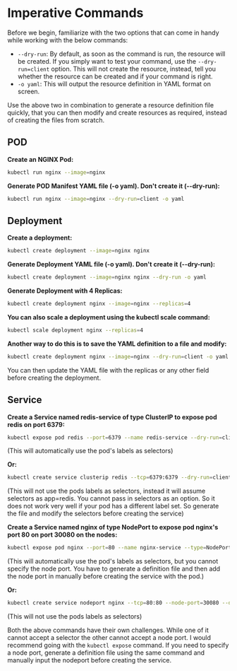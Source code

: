 # Imperative Commands

Before we begin, familiarize with the two options that can come in handy while working with the below commands:
- `--dry-run`: By default, as soon as the command is run, the resource will be created. If you simply want to test your command, use the `--dry-run=client` option. This will not create the resource, instead, tell you whether the resource can be created and if your command is right.
- `-o yaml`: This will output the resource definition in YAML format on screen.

Use the above two in combination to generate a resource definition file quickly, that you can then modify and create resources as required, instead of creating the files from scratch.

## POD

**Create an NGINX Pod:**
```sh
kubectl run nginx --image=nginx
```

**Generate POD Manifest YAML file (-o yaml). Don't create it (--dry-run):**
```sh
kubectl run nginx --image=nginx --dry-run=client -o yaml
```

## Deployment

**Create a deployment:**
```sh
kubectl create deployment --image=nginx nginx
```

**Generate Deployment YAML file (-o yaml). Don't create it (--dry-run):**
```sh
kubectl create deployment --image=nginx nginx --dry-run -o yaml
```

**Generate Deployment with 4 Replicas:**
```sh
kubectl create deployment nginx --image=nginx --replicas=4
```

**You can also scale a deployment using the kubectl scale command:**
```sh
kubectl scale deployment nginx --replicas=4
```

**Another way to do this is to save the YAML definition to a file and modify:**
```sh
kubectl create deployment nginx --image=nginx --dry-run=client -o yaml > nginx-deployment.yaml
```

You can then update the YAML file with the replicas or any other field before creating the deployment.

## Service

**Create a Service named redis-service of type ClusterIP to expose pod redis on port 6379:**
```sh
kubectl expose pod redis --port=6379 --name redis-service --dry-run=client -o yaml
```
(This will automatically use the pod's labels as selectors)

**Or:**
```sh
kubectl create service clusterip redis --tcp=6379:6379 --dry-run=client -o yaml
```
(This will not use the pods labels as selectors, instead it will assume selectors as app=redis. You cannot pass in selectors as an option. So it does not work very well if your pod has a different label set. So generate the file and modify the selectors before creating the service)

**Create a Service named nginx of type NodePort to expose pod nginx's port 80 on port 30080 on the nodes:**
```sh
kubectl expose pod nginx --port=80 --name nginx-service --type=NodePort --dry-run=client -o yaml
```
(This will automatically use the pod's labels as selectors, but you cannot specify the node port. You have to generate a definition file and then add the node port in manually before creating the service with the pod.)

**Or:**
```sh
kubectl create service nodeport nginx --tcp=80:80 --node-port=30080 --dry-run=client -o yaml
```
(This will not use the pods labels as selectors)

Both the above commands have their own challenges. While one of it cannot accept a selector the other cannot accept a node port. I would recommend going with the `kubectl expose` command. If you need to specify a node port, generate a definition file using the same command and manually input the nodeport before creating the service.